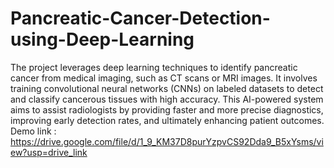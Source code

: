 # Pancreatic-Cancer-Detection-using-Deep-Learning
The project leverages deep learning techniques to identify pancreatic cancer from medical imaging, such as CT scans or MRI images. It involves training convolutional neural networks (CNNs) on labeled datasets to detect and classify cancerous tissues with high accuracy. This AI-powered system aims to assist radiologists by providing faster and more precise diagnostics, improving early detection rates, and ultimately enhancing patient outcomes.
Demo link : https://drive.google.com/file/d/1_9_KM37D8purYzpvCS92Dda9_B5xYsms/view?usp=drive_link
